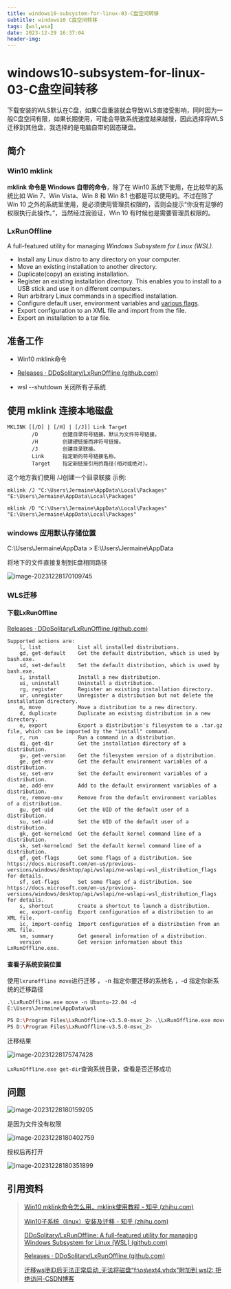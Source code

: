 ```yaml
---
title: windows10-subsystem-for-linux-03-C盘空间转移
subtitle: windows10 C盘空间转移
tags: [wsl,wsa]
date: 2023-12-29 16:37:04
header-img:
---
```


# windows10-subsystem-for-linux-03-C盘空间转移

下载安装的WLS默认在C盘，如果C盘重装就会导致WLS直接受影响，同时因为一般C盘空间有限，如果长期使用，可能会导致系统速度越来越慢，因此选择将WLS迁移到其他盘，我选择的是电脑自带的固态硬盘。

## 简介



### Win10 mklink

**mklink 命令是 Windows 自带的命令**，除了在 Win10 系统下使用，在比较早的系统比如 Win 7、Win Vista、Win 8 和 Win 8.1 也都是可以使用的。不过在除了 Win 10 之外的系统里使用，是必须使用管理员权限的，否则会提示“你没有足够的权限执行此操作。”，当然经过我验证，Win 10 有时候也是需要管理员权限的。

### LxRunOffline

A full-featured utility for managing *Windows Subsystem for Linux (WSL)*.

- Install any Linux distro to any directory on your computer.
- Move an existing installation to another directory.
- Duplicate(copy) an existing installation.
- Register an existing installation directory. This enables you to install to a USB stick and use it on different computers.
- Run arbitrary Linux commands in a specified installation.
- Configure default user, environment variables and [various flags](https://docs.microsoft.com/en-us/previous-versions/windows/desktop/api/wslapi/ne-wslapi-wsl_distribution_flags).
- Export configuration to an XML file and import from the file.
- Export an installation to a tar file.

## 准备工作

- Win10 mklink命令
- [Releases · DDoSolitary/LxRunOffline (github.com)](https://github.com/DDoSolitary/LxRunOffline/releases)

- wsl --shutdown 关闭所有子系统

## 使用 mklink 连接本地磁盘

```text
MKLINK [[/D] | [/H] | [/J]] Link Target
        /D        创建目录符号链接。默认为文件符号链接。
        /H        创建硬链接而非符号链接。
        /J        创建目录联接。
        Link      指定新的符号链接名称。
        Target    指定新链接引用的路径(相对或绝对)。
```

这个地方我们使用 /J创建一个目录联接 示例:

`mklink /J "C:\Users\Jermaine\AppData\Local\Packages" "E:\Users\Jermaine\AppData\Local\Packages"`



`mklink /D "C:\Users\Jermaine\AppData\Local\Packages" "E:\Users\Jermaine\AppData\Local\Packages"`

### windows 应用默认存储位置

C:\Users\Jermaine\AppData > E:\Users\Jermaine\AppData

将地下的文件直接复制到E盘相同路径

![image-20231228170109745](windows10-subsystem-for-linux-03-C盘空间转移/image-20231228170109745.png)



### WLS迁移

#### 下载LxRunOffline

[Releases · DDoSolitary/LxRunOffline (github.com)](https://github.com/DDoSolitary/LxRunOffline/releases)



~~~
Supported actions are:
    l, list            List all installed distributions.
    gd, get-default    Get the default distribution, which is used by bash.exe.
    sd, set-default    Set the default distribution, which is used by bash.exe.
    i, install         Install a new distribution.
    ui, uninstall      Uninstall a distribution.
    rg, register       Register an existing installation directory.
    ur, unregister     Unregister a distribution but not delete the installation directory.
    m, move            Move a distribution to a new directory.
    d, duplicate       Duplicate an existing distribution in a new directory.
    e, export          Export a distribution's filesystem to a .tar.gz file, which can be imported by the "install" command.
    r, run             Run a command in a distribution.
    di, get-dir        Get the installation directory of a distribution.
    gv, get-version    Get the filesystem version of a distribution.
    ge, get-env        Get the default environment variables of a distribution.
    se, set-env        Set the default environment variables of a distribution.
    ae, add-env        Add to the default environment variables of a distribution.
    re, remove-env     Remove from the default environment variables of a distribution.
    gu, get-uid        Get the UID of the default user of a distribution.
    su, set-uid        Set the UID of the default user of a distribution.
    gk, get-kernelcmd  Get the default kernel command line of a distribution.
    sk, set-kernelcmd  Set the default kernel command line of a distribution.
    gf, get-flags      Get some flags of a distribution. See https://docs.microsoft.com/en-us/previous-versions/windows/desktop/api/wslapi/ne-wslapi-wsl_distribution_flags for details.
    sf, set-flags      Set some flags of a distribution. See https://docs.microsoft.com/en-us/previous-versions/windows/desktop/api/wslapi/ne-wslapi-wsl_distribution_flags for details.
    s, shortcut        Create a shortcut to launch a distribution.
    ec, export-config  Export configuration of a distribution to an XML file.
    ic, import-config  Import configuration of a distribution from an XML file.
    sm, summary        Get general information of a distribution.
    version            Get version information about this LxRunOffline.exe.
~~~





#### 查看子系统安装位置

使用`lxrunoffline move`进行迁移 ， -n 指定你要迁移的系统名 ，-d 指定你新系统的迁移路径

`.\LxRunOffline.exe move -n Ubuntu-22.04 -d E:\Users\Jermaine\AppData\wsl`

~~~bash
PS D:\Program Files\LxRunOffline-v3.5.0-msvc_2> .\LxRunOffline.exe move -n Ubuntu-22.04 -d E:\Users\Jermaine\AppData\wsl
PS D:\Program Files\LxRunOffline-v3.5.0-msvc_2>

~~~

迁移结果



![image-20231228175747428](windows10-subsystem-for-linux-03-C盘空间转移/image-20231228175747428.png)

`LxRunOffline.exe get-dir`查询系统目录，查看是否迁移成功



## 问题



![image-20231228180159205](windows10-subsystem-for-linux-03-C盘空间转移/image-20231228180159205.png)



是因为文件没有权限

![image-20231228180402759](windows10-subsystem-for-linux-03-C盘空间转移/image-20231228180402759.png)

授权后再打开



![image-20231228180351899](windows10-subsystem-for-linux-03-C盘空间转移/image-20231228180351899.png)



## 引用资料

>[Win10 mklink命令怎么用，mklink使用教程 - 知乎 (zhihu.com)](https://zhuanlan.zhihu.com/p/659354569)
>
>[Win10子系统（linux）安装及迁移 - 知乎 (zhihu.com)](https://zhuanlan.zhihu.com/p/145753804)
>
>[DDoSolitary/LxRunOffline: A full-featured utility for managing Windows Subsystem for Linux (WSL) (github.com)](https://github.com/DDoSolitary/LxRunOffline)
>
>[Releases · DDoSolitary/LxRunOffline (github.com)](https://github.com/DDoSolitary/LxRunOffline/releases)
>
>[迁移wsl到D后无法正常启动_无法将磁盘“f:\os\ext4.vhdx”附加到 wsl2: 拒绝访问-CSDN博客](https://blog.csdn.net/weixin_37178320/article/details/128720616)
